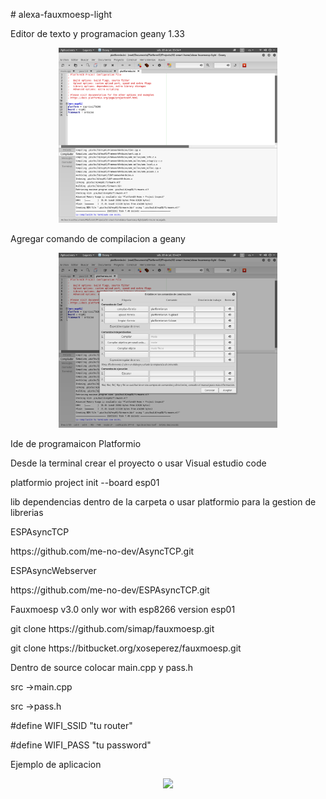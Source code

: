 <p># alexa-fauxmoesp-light

<p>Editor de texto y programacion geany 1.33

<p align="center">
  <img src="https://github.com/pablinn/alexa-fauxmoesp-light/blob/master/img/geany.png" width="350" title="hover text">  
</p>

<p>Agregar comando de compilacion a geany 
<p align="center">
  <img src="https://github.com/pablinn/alexa-fauxmoesp-light/blob/master/img/geany-pio.png" width="350" title="hover text">  
</p>

<p>Ide de programaicon Platformio


<p>Desde la terminal crear el proyecto o usar Visual estudio code
<p>platformio project init --board esp01


<p>lib dependencias dentro de la carpeta o usar platformio para la gestion de librerias
<p>ESPAsyncTCP
<p>https://github.com/me-no-dev/AsyncTCP.git

<p>ESPAsyncWebserver
<p>https://github.com/me-no-dev/ESPAsyncTCP.git

<p>Fauxmoesp v3.0 only wor with esp8266 version esp01
<p>git clone https://github.com/simap/fauxmoesp.git
<p>git clone https://bitbucket.org/xoseperez/fauxmoesp.git
<p>Dentro de source colocar main.cpp y pass.h
<p>src ->main.cpp
<p>src ->pass.h

<p>#define WIFI_SSID         "tu router"    
<p>#define WIFI_PASS         "tu password"

<p>Ejemplo de aplicacion</p>
<center>

[![](http://img.youtube.com/vi/0cHOhjX6Wo4/0.jpg)](http://www.youtube.com/watch?v=0cHOhjX6Wo4 "lampara led controlada por alexa")
